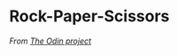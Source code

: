 # Rock-Paper-Scissors
<em>From 
[The Odin project](https://www.theodinproject.com "The Odin Project website")
<em>
